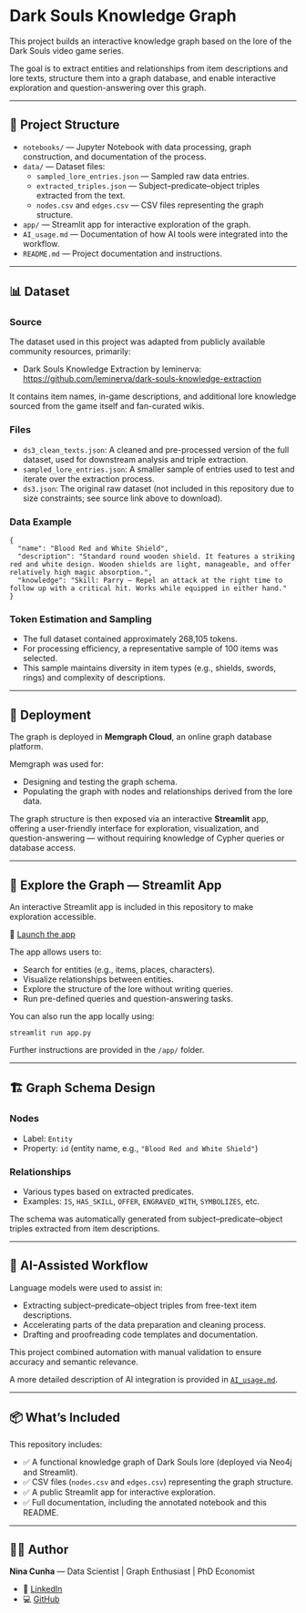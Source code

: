 # Dark Souls Knowledge Graph

This project builds an interactive knowledge graph based on the lore of the Dark Souls video game series.

The goal is to extract entities and relationships from item descriptions and lore texts, structure them into a graph database, and enable interactive exploration and question-answering over this graph.

---

## 📄 Project Structure

- `notebooks/` — Jupyter Notebook with data processing, graph construction, and documentation of the process.
- `data/` — Dataset files:
  - `sampled_lore_entries.json` — Sampled raw data entries.
  - `extracted_triples.json` — Subject–predicate–object triples extracted from the text.
  - `nodes.csv` and `edges.csv` — CSV files representing the graph structure.
- `app/` — Streamlit app for interactive exploration of the graph.
- `AI_usage.md` — Documentation of how AI tools were integrated into the workflow.
- `README.md` — Project documentation and instructions.

---

## 📊 Dataset

### Source

The dataset used in this project was adapted from publicly available community resources, primarily:

- Dark Souls Knowledge Extraction by leminerva: https://github.com/leminerva/dark-souls-knowledge-extraction

It contains item names, in-game descriptions, and additional lore knowledge sourced from the game itself and fan-curated wikis.

### Files

- `ds3_clean_texts.json`: A cleaned and pre-processed version of the full dataset, used for downstream analysis and triple extraction.
- `sampled_lore_entries.json`: A smaller sample of entries used to test and iterate over the extraction process.
- `ds3.json`: The original raw dataset (not included in this repository due to size constraints; see source link above to download).

### Data Example

<pre><code>{
  "name": "Blood Red and White Shield",
  "description": "Standard round wooden shield. It features a striking red and white design. Wooden shields are light, manageable, and offer relatively high magic absorption.",
  "knowledge": "Skill: Parry — Repel an attack at the right time to follow up with a critical hit. Works while equipped in either hand."
}
</code></pre>

### Token Estimation and Sampling

- The full dataset contained approximately 268,105 tokens.
- For processing efficiency, a representative sample of 100 items was selected.
- This sample maintains diversity in item types (e.g., shields, swords, rings) and complexity of descriptions.

---

## 🔗 Deployment

The graph is deployed in **Memgraph Cloud**, an online graph database platform.

Memgraph was used for:

- Designing and testing the graph schema.
- Populating the graph with nodes and relationships derived from the lore data.

The graph structure is then exposed via an interactive **Streamlit** app, offering a user-friendly interface for exploration, visualization, and question-answering — without requiring knowledge of Cypher queries or database access.

---

## 🚀 Explore the Graph — Streamlit App

An interactive Streamlit app is included in this repository to make exploration accessible.

🔗 [Launch the app](https://dark-souls.streamlit.app/)

The app allows users to:

- Search for entities (e.g., items, places, characters).
- Visualize relationships between entities.
- Explore the structure of the lore without writing queries.
- Run pre-defined queries and question-answering tasks.

You can also run the app locally using:

<pre><code>streamlit run app.py</code></pre>

Further instructions are provided in the `/app/` folder.

---

## 🏗️ Graph Schema Design

### Nodes

- Label: `Entity`
- Property: `id` (entity name, e.g., `"Blood Red and White Shield"`)

### Relationships

- Various types based on extracted predicates.
- Examples: `IS`, `HAS_SKILL`, `OFFER`, `ENGRAVED_WITH`, `SYMBOLIZES`, etc.

The schema was automatically generated from subject–predicate–object triples extracted from item descriptions.

---

## 🤖 AI-Assisted Workflow

Language models were used to assist in:

- Extracting subject–predicate–object triples from free-text item descriptions.
- Accelerating parts of the data preparation and cleaning process.
- Drafting and proofreading code templates and documentation.

This project combined automation with manual validation to ensure accuracy and semantic relevance.

A more detailed description of AI integration is provided in [`AI_usage.md`](AI_usage.md).

---

## 📦 What’s Included

This repository includes:

- ✅ A functional knowledge graph of Dark Souls lore (deployed via Neo4j and Streamlit).
- ✅ CSV files (`nodes.csv` and `edges.csv`) representing the graph structure.
- ✅ A public Streamlit app for interactive exploration.
- ✅ Full documentation, including the annotated notebook and this README.

---

## 👩‍💻 Author

**Nina Cunha** — Data Scientist | Graph Enthusiast | PhD Economist

- 🔗 [LinkedIn](https://www.linkedin.com/in/nina-menezes-cunha/)
- 💻 [GitHub](https://github.com/ninamcunha)

